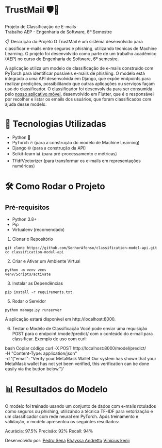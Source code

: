 # TrustMail 🛡️📧<br>
Projeto de Classificação de E-mails<br>
Trabalho AEP - Engenharia de Software, 6º Semestre<br>

📋 Descrição do Projeto
O TrustMail é um sistema desenvolvido para classificar e-mails entre seguros e phishing, utilizando técnicas de Machine Learning. O projeto foi desenvolvido como parte de um trabalho acadêmico (AEP) no curso de Engenharia de Software, 6º semestre.

A aplicação utiliza um modelo de classificação de e-mails construído com PyTorch para identificar possíveis e-mails de phishing. O modelo está integrado a uma API desenvolvida em Django, que expõe endpoints para realizar predições, possibilitando que outras aplicações ou serviços façam uso do classificador.
O classificador foi desenvolvida para ser consumida pelo [nosso aplicativo móvel](https://github.com/rhayssaandretto/gmail-doppelganger), desenvolvido em Flutter, que é o responsável por recolher e listar os emails dos usuários, que foram classificados com ajuda desse modelo.

# 🚀 Tecnologias Utilizadas
- Python 🐍
- PyTorch 🔥 (para a construção do modelo de Machine Learning)
- Django 🌐 (para a construção da API)
- Scikit-learn 📊 (para pré-processamento e métricas)
- TfidfVectorizer (para transformar os e-mails em representações numéricas)

# 🛠️ Como Rodar o Projeto
## Pré-requisitos
- Python 3.8+
- Pip
- Virtualenv (recomendado)
  
1. Clonar o Repositório

```
git clone https://github.com/SenhorAfonso/classification-model-api.git
cd classification-model-api
```

2. Criar e Ativar um Ambiente Virtual

```
python -m venv venv
venv/Scripts/activate
```

3. Instalar as Dependências

```
pip install -r requirements.txt
```

5. Rodar o Servidor

```
python manage.py runserver
```

A aplicação estará disponível em http://localhost:8000.

6. Testar o Modelo de Classificação
Você pode enviar uma requisição POST para o endpoint /model/predict/ com o conteúdo do e-mail para classificar. Exemplo de uso com curl:

bash
Copiar código
curl -X POST http://localhost:8000/model/predict/ \
-H "Content-Type: application/json" \
-d '{"email": "Verify your MetaMask Wallet Our system has shown that your MetaMask wallet has not yet been verified, this verification can be done easily via the button below."}'

# 📊 Resultados do Modelo
O modelo foi treinado usando um conjunto de dados com e-mails rotulados como seguros ou phishing, utilizando a técnica TF-IDF para vetorização e um classificador com rede neural em PyTorch. Após treinamento e validação, o modelo apresentou os seguintes resultados:

Acurácia: 97.5%
Precisão: 92%
Recall: 94%


Desenvolvido por:
[Pedro Sena](https://www.linkedin.com/in/senhorafonso/)
[Rhayssa Andretto](https://www.linkedin.com/in/rhayssa-andretto/)
[Vinicius kenji ](https://www.linkedin.com/in/vin%C3%ADcius-kenji-439b38246/)
